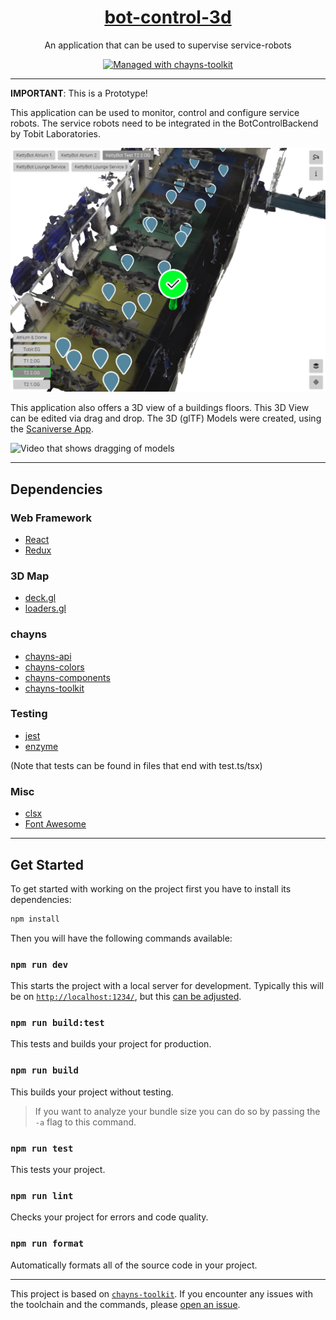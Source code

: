 <div align="center">
    <h1><a href="https://github.com/lepult/BotControl3D-Prototype">bot-control-3d</a></h1>
    <p>An application that can be used to supervise service-robots</p>
    <a href="https://github.com/TobitSoftware/chayns-toolkit">
        <img 
            alt="Managed with chayns-toolkit" 
            src="https://img.shields.io/badge/managed%20with-chayns--toolkit-%23000?style=for-the-badge"
        />
    </a>
</div>

---

<b>IMPORTANT</b>: This is a Prototype!

This application can be used to monitor, control and configure service robots. The service robots need to be integrated in the BotControlBackend by Tobit Laboratories.

![Screenshot of the Prototype](resources/Screenshot%20Uebersicht.png)

This application also offers a 3D view of a buildings floors. This 3D View can be edited via drag and drop. The 3D (glTF) Models were created, using the [Scaniverse App](https://scaniverse.com/).

![Video that shows dragging of models](resources/Animation.gif)

---

## Dependencies

### Web Framework

- [React](https://react.dev/)
- [Redux](https://redux.js.org/)

### 3D Map

- [deck.gl](https://deck.gl)
- [loaders.gl](https://loaders.gl)

### chayns

- [chayns-api](https://github.com/TobitSoftware/chayns-api)
- [chayns-colors](https://github.com/TobitSoftware/chayns-colors)
- [chayns-components](https://github.com/TobitSoftware/chayns-components)
- [chayns-toolkit](https://github.com/TobitSoftware/chayns-toolkit)

### Testing

- [jest](https://jestjs.io/)
- [enzyme](https://enzymejs.github.io/enzyme/)

(Note that tests can be found in files that end with test.ts/tsx)

### Misc

- [clsx](https://github.com/lukeed/clsx)
- [Font Awesome](https://fontawesome.com/)

---

## Get Started

To get started with working on the project first you have to install its
dependencies:

```bash
npm install
```

Then you will have the following commands available:

### `npm run dev`

This starts the project with a local server for development. Typically this will
be on [`http://localhost:1234/`](http://localhost:1234/), but this
[can be adjusted](https://github.com/TobitSoftware/chayns-toolkit#development-options).

### `npm run build:test`

This tests and builds your project for production.

### `npm run build`

This builds your project without testing.

> If you want to analyze your bundle size you can do so by passing the `-a` flag
> to this command.

### `npm run test`

This tests your project.

### `npm run lint`

Checks your project for errors and code quality.

### `npm run format`

Automatically formats all of the source code in your project.

---

This project is based on
[`chayns-toolkit`](https://github.com/TobitSoftware/chayns-toolkit). If you
encounter any issues with the toolchain and the commands, please
[open an issue](https://github.com/TobitSoftware/chayns-toolkit/issues/new).
